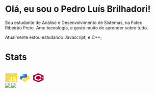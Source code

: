 <!--
**PedroLuisBrilhadori/PedroLuisBrilhadori** is a ✨ _special_ ✨ repository because its `README.md` (this file) appears on your GitHub profile.

Here are some ideas to get you started:

- 🔭 I’m currently working on ...
- 🌱 I’m currently learning ...
- 👯 I’m looking to collaborate on ...
- 🤔 I’m looking for help with ...
- 💬 Ask me about ...
- 📫 How to reach me: ...
- 😄 Pronouns: ...
- ⚡ Fun fact: ...
-->


<h1> Olá, eu sou o Pedro Luís Brilhadori! </h1>

Sou estudante de Análise e Desenvolvimento de Sistemas, na Fatec Ribeirão Preto. 
Amo tecnologia, e gosto muito de aprender sobre tudo. 

Atualmente estou estudando Javascript, e C++; 

# Stats
<div style="display: inline_block"><br>
  <img align="center" height="30" width="40" src="https://raw.githubusercontent.com/devicons/devicon/master/icons/javascript/javascript-plain.svg">
  <img align="center" height="30" width="40" src="https://raw.githubusercontent.com/devicons/devicon/master/icons/python/python-original.svg">
  <img align="center" height="30" width="40" src="https://raw.githubusercontent.com/devicons/devicon/master/icons/cplusplus/cplusplus-plain.svg">
</div>

 <div>
  <a href="https://github.com/PedroLuisBrilhadori">
  <img align="center" height="200em" src="https://github-readme-stats.vercel.app/api?username=PedroLuisBrilhadori&theme=chartreuse-dark&show_icons=true&count_private=true"/>
  <img align="center" height="200em" src="https://github-readme-stats.vercel.app/api/top-langs/?username=PedroLuisBrilhadori&theme=chartreuse-dark&count=16" />
</div>




